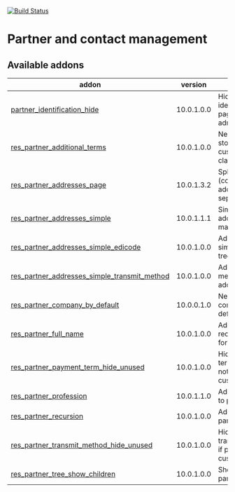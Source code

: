 [![Build Status](https://travis-ci.org/Tawasta/partner.svg?branch=10.0)](https://travis-ci.org/Tawasta/partner)

Partner and contact management
==============================

[//]: # (addons)

Available addons
----------------
addon | version | summary
--- | --- | ---
[partner_identification_hide](partner_identification_hide/) | 10.0.1.0.0 | Hide partner identification page from non-admins
[res_partner_additional_terms](res_partner_additional_terms/) | 10.0.1.0.0 | New model for storing customized clauses
[res_partner_addresses_page](res_partner_addresses_page/) | 10.0.1.3.2 | Split partner (company) addresses to separate pages
[res_partner_addresses_simple](res_partner_addresses_simple/) | 10.0.1.1.1 | Simplify partner address management
[res_partner_addresses_simple_edicode](res_partner_addresses_simple_edicode/) | 10.0.1.0.0 | Add edicode to simple address tree view
[res_partner_addresses_simple_transmit_method](res_partner_addresses_simple_transmit_method/) | 10.0.1.0.0 | Add transmit method to simple address tree view
[res_partner_company_by_default](res_partner_company_by_default/) | 10.0.0.1.0 | New partners are companies by default
[res_partner_full_name](res_partner_full_name/) | 10.0.1.0.0 | Adds a full recursive name for partners
[res_partner_payment_term_hide_unused](res_partner_payment_term_hide_unused/) | 10.0.1.0.0 | Hide payment term if partner is not a customer/supplier
[res_partner_profession](res_partner_profession/) | 10.0.1.1.0 | Adds professions to partners
[res_partner_recursion](res_partner_recursion/) | 10.0.1.0.0 | Adds a recursive partner search
[res_partner_transmit_method_hide_unused](res_partner_transmit_method_hide_unused/) | 10.0.1.0.0 | Hide transmit_method if partner is not a customer/supplier
[res_partner_tree_show_children](res_partner_tree_show_children/) | 10.0.1.0.0 | Show children in partner tree view

[//]: # (end addons)

